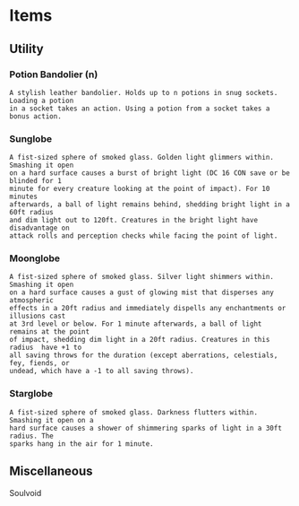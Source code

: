 # Items

## Utility

### Potion Bandolier (n)

    A stylish leather bandolier. Holds up to n potions in snug sockets. Loading a potion
    in a socket takes an action. Using a potion from a socket takes a bonus action.

### Sunglobe

    A fist-sized sphere of smoked glass. Golden light glimmers within. Smashing it open
    on a hard surface causes a burst of bright light (DC 16 CON save or be blinded for 1
    minute for every creature looking at the point of impact). For 10 minutes
    afterwards, a ball of light remains behind, shedding bright light in a 60ft radius
    and dim light out to 120ft. Creatures in the bright light have disadvantage on
    attack rolls and perception checks while facing the point of light.

### Moonglobe

    A fist-sized sphere of smoked glass. Silver light shimmers within. Smashing it open
    on a hard surface causes a gust of glowing mist that disperses any atmospheric
    effects in a 20ft radius and immediately dispells any enchantments or illusions cast
    at 3rd level or below. For 1 minute afterwards, a ball of light remains at the point
    of impact, shedding dim light in a 20ft radius. Creatures in this radius  have +1 to
    all saving throws for the duration (except aberrations, celestials, fey, fiends, or
    undead, which have a -1 to all saving throws).

### Starglobe

    A fist-sized sphere of smoked glass. Darkness flutters within. Smashing it open on a
    hard surface causes a shower of shimmering sparks of light in a 30ft radius. The
    sparks hang in the air for 1 minute.

## Miscellaneous

Soulvoid
